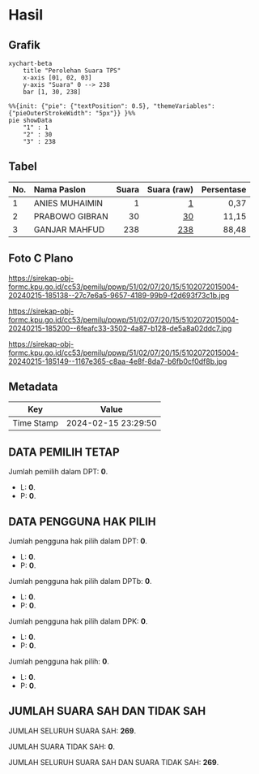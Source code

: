 # Hasil

## Grafik

```mermaid
xychart-beta
    title "Perolehan Suara TPS"
    x-axis [01, 02, 03]
    y-axis "Suara" 0 --> 238
    bar [1, 30, 238]
```

```mermaid
%%{init: {"pie": {"textPosition": 0.5}, "themeVariables": {"pieOuterStrokeWidth": "5px"}} }%%
pie showData
    "1" : 1
    "2" : 30
    "3" : 238
```

## Tabel

| No. | Nama Paslon    | Suara | Suara (raw) | Persentase |
|:--- |:-------------- | -----:| -----------:| ----------:|
| 1   | ANIES MUHAIMIN | 1     | [1][p-1]    | 0,37       |
| 2   | PRABOWO GIBRAN | 30    | [30][p-2]   | 11,15      |
| 3   | GANJAR MAHFUD  | 238   | [238][p-3]  | 88,48      |


[p-1]: https://github.com/gigit-pemilu/pemilu-2024-51-bali/blob/main/pilpres/hitung-suara/sub/51-bali/sub/02-tabanan/sub/07-marga/sub/2015-geluntung/sub/004-tps/sub/paslon-1.txt
[p-2]: https://github.com/gigit-pemilu/pemilu-2024-51-bali/blob/main/pilpres/hitung-suara/sub/51-bali/sub/02-tabanan/sub/07-marga/sub/2015-geluntung/sub/004-tps/sub/paslon-2.txt
[p-3]: https://github.com/gigit-pemilu/pemilu-2024-51-bali/blob/main/pilpres/hitung-suara/sub/51-bali/sub/02-tabanan/sub/07-marga/sub/2015-geluntung/sub/004-tps/sub/paslon-3.txt

## Foto C Plano

https://sirekap-obj-formc.kpu.go.id/cc53/pemilu/ppwp/51/02/07/20/15/5102072015004-20240215-185138--27c7e6a5-9657-4189-99b9-f2d693f73c1b.jpg

https://sirekap-obj-formc.kpu.go.id/cc53/pemilu/ppwp/51/02/07/20/15/5102072015004-20240215-185200--6feafc33-3502-4a87-b128-de5a8a02ddc7.jpg

https://sirekap-obj-formc.kpu.go.id/cc53/pemilu/ppwp/51/02/07/20/15/5102072015004-20240215-185149--1167e365-c8aa-4e8f-8da7-b6fb0cf0df8b.jpg


## Metadata

| Key        | Value               |
| ---------- | ------------------- |
| Time Stamp | 2024-02-15 23:29:50 |


## DATA PEMILIH TETAP

Jumlah pemilih dalam DPT: **0**.
 * L: **0**.
 * P: **0**.

## DATA PENGGUNA HAK PILIH

Jumlah pengguna hak pilih dalam DPT: **0**.
 * L: **0**.
 * P: **0**.

Jumlah pengguna hak pilih dalam DPTb: **0**.
 * L: **0**.
 * P: **0**.

Jumlah pengguna hak pilih dalam DPK: **0**.
 * L: **0**.
 * P: **0**.

Jumlah pengguna hak pilih: **0**.
 * L: **0**.
 * P: **0**.

## JUMLAH SUARA SAH DAN TIDAK SAH

JUMLAH SELURUH SUARA SAH: **269**.

JUMLAH SUARA TIDAK SAH: **0**.

JUMLAH SELURUH SUARA SAH DAN SUARA TIDAK SAH: **269**.


